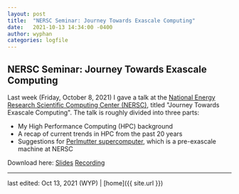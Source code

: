```yaml
---
layout: post
title:  "NERSC Seminar: Journey Towards Exascale Computing"
date:   2021-10-13 14:34:00 -0400
author: wyphan
categories: logfile
---
```


## NERSC Seminar: Journey Towards Exascale Computing

Last week (Friday, October 8, 2021) I gave a talk at the [National Energy Research Scientific Computing Center (NERSC)](https://www.nersc.gov/), titled "Journey Towards Exascale Computing". The talk is roughly divided into three parts:

* My High Performance Computing (HPC) background
* A recap of current trends in HPC from the past 20 years
* Suggestions for [Perlmutter supercomputer](https://www.nersc.gov/systems/perlmutter/), which is a pre-exascale machine at NERSC

Download here: [Slides](../../../../assets/pdf/20211008-JourneyTowardsExascaleComputing.pdf) [Recording](../../../../assets/videos/20211008-JourneyTowardsExascaleComputing.mp4)

---

last edited: Oct 13, 2021 (WYP) | [home]({{ site.url }})
